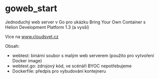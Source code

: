 # goweb_start
Jednoduchý web server v Go pro ukázku Bring Your Own Container s Helion Development Platform 1.3 (a vysší)

Více na www.cloudsvet.cz

Obsah:
  - webtest: binární soubor s malým web serverem (použito pro vytvoření Docker image)
  - webtest.go: zdrojový kód, ve scénáři BYOC nepotřebujeme
  - Dockerfile: předpis pro vybudování kontejneru
